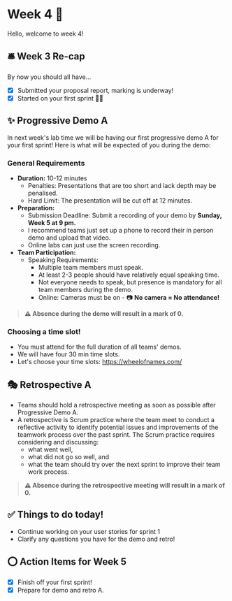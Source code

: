 # Week 4 🍇

Hello, welcome to week 4!

## 🛎️ Week 3 Re-cap 

By now you should all have...
- [x] Submitted your proposal report, marking is underway!
- [x] Started on your first sprint 🏃‍♂️

## ✨ Progressive Demo A

In next week's lab time we will be having our first progressive demo A for your first sprint! 
Here is what will be expected of you during the demo:

### General Requirements
- **Duration:** 10-12 minutes
  - Penalties: Presentations that are too short and lack depth may be penalised.
  - Hard Limit: The presentation will be cut off at 12 minutes.
- **Preparation:**
  - Submission Deadline: Submit a recording of your demo by **Sunday, Week 5 at 9 pm.**
  - I recommend teams just set up a phone to record their in person demo and upload that video.
  - Online labs can just use the screen recording.
- **Team Participation:**
  - Speaking Requirements:
    - Multiple team members must speak.
    - At least 2-3 people should have relatively equal speaking time.
    - Not everyone needs to speak, but presence is mandatory for all team members during the demo.
    - Online: Cameras must be on - 📷 **No camera = No attendance!** 

> **⚠ Absence during the demo will result in a mark of 0.**

### Choosing a time slot!

- You must attend for the full duration of all teams' demos.
- We will have four 30 min time slots.
- Let's choose your time slots: https://wheelofnames.com/

## 🎭 Retrospective A
- Teams should hold a retrospective meeting as soon as possible after Progressive Demo A.
- A retrospective is Scrum practice where the team meet to conduct a reflective activity to identify potential issues and improvements of the teamwork process over the past sprint. The Scrum practice requires considering and discussing:
  - what went well,
  - what did not go so well, and
  - what the team should try over the next sprint to improve their team work process.

> **⚠ Absence during the retrospective meeting will result in a mark of 0.**

## ✅ Things to do today!
- Continue working on your user stories for sprint 1
- Clarify any questions you have for the demo and retro!

## ⭕ Action Items for Week 5
- [x] Finish off your first sprint!
- [x] Prepare for demo and retro A.
